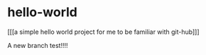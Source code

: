 # hello-world
[[[a simple hello world project for me to be familiar with git-hub]]]

A new branch test!!!!


